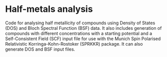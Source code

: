 # Half-metals analysis
Code for analysing half metallicity of compounds using Density of States (DOS) and Bloch Spectral Function (BSF) data. It also includes generation of compounds with different concentrations with a starting potential and a Self-Consistent Field (SCF) input file for use with the Munich Spin Polarised Relativistic Korringa-Kohn-Rostoker (SPRKKR) package. It can also generate DOS and BSF input files.
